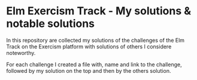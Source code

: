 # Elm Exercism Track - My solutions & notable solutions

In this repository are collected my solutions of the challenges of the Elm Track on the Exercism platform with solutions of others I considere noteworthy.

For each challenge I created a file with, name and link to the challenge, followed by my solution on the top and then by the others solution.
